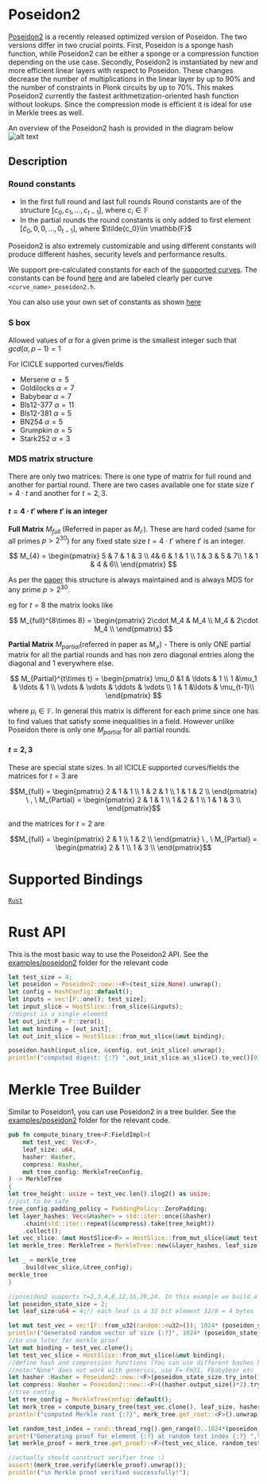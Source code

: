 # Poseidon2

[Poseidon2](https://eprint.iacr.org/2023/323) is a recently released optimized version of Poseidon. The two versions differ in two crucial points. First, Poseidon is a sponge hash function, while Poseidon2 can be either a sponge or a compression function depending on the use case. Secondly, Poseidon2 is instantiated by new and more efficient linear layers with respect to Poseidon. These changes decrease the number of multiplications in the linear layer by up to 90% and the number of constraints in Plonk circuits by up to 70%. This makes Poseidon2 currently the fastest arithmetization-oriented hash function without lookups. Since the compression mode is efficient it is ideal for use in Merkle trees as well.

An overview of the Poseidon2 hash is provided in the diagram below 
![alt text](Poseidon2.png)

## Description

### Round constants

* In the first full round and last full rounds Round constants are of the structure $[c_0,c_1,\ldots , c_{t-1}]$, where $c_i\in \mathbb{F}$
* In the partial rounds the round constants is only added to first element $[\tilde{c}_0,0,0,\ldots, 0_{t-1}]$, where $\tilde{c_0}\in \mathbb{F}$

Poseidon2 is also extremely customizable and using different constants will produce different hashes, security levels and performance results.

We support pre-calculated constants for each of the [supported curves](../libraries#supported-curves-and-operations). The constants can be found [here](https://github.com/ingonyama-zk/icicle/tree/main/icicle/include/poseidon2/constants) and are labeled clearly per curve `<curve_name>_poseidon2.h`.

You can also use your own set of constants as shown [here](https://github.com/ingonyama-zk/icicle/blob/main/wrappers/rust/icicle-fields/icicle-babybear/src/poseidon2/mod.rs#L290)

### S box

Allowed values of $\alpha$ for a given prime is the smallest integer such that $gcd(\alpha,p-1)=1$

For ICICLE supported curves/fields

* Mersene $\alpha = 5$
* Goldilocks $\alpha =7$
* Babybear $\alpha=7$
* Bls12-377 $\alpha =11$
* Bls12-381 $\alpha=5$
* BN254 $\alpha = 5$
* Grumpkin $\alpha = 5$
* Stark252 $\alpha=3$

### MDS matrix structure

There are only two matrices: There is one type of matrix for full round and another for partial round. There are two cases available one for state size $t'=4\cdot t$ and another for $t=2,3$.

#### $t=4\cdot t'$ where $t'$ is an integer

**Full Matrix** $M_{full}$ (Referred in paper as $M_{\mathcal{E}}$). These are hard coded (same for all primes $p>2^{30}$) for any fixed state size $t=4\cdot t'$ where $t'$ is an integer. 
 
$$
M_{4} = \begin{pmatrix}
5 & 7 & 1 & 3 \\
4& 6 & 1 & 1 \\
1 & 3 & 5 & 7\\
1 & 1 & 4 & 6\\
\end{pmatrix} $$

As per the [paper](https://eprint.iacr.org/2023/323.pdf) this structure is always maintained and is always MDS for any prime $p>2^{30}$. 

eg for $t=8$ the matrix looks like

$$
M_{full}^{8\times 8} = \begin{pmatrix}
2\cdot M_4 & M_4 \\
M_4 & 2\cdot M_4 \\
\end{pmatrix} $$

**Partial Matrix** $M_{partial}$(referred in paper as $M_{\mathcal{I}}$) - There is only ONE partial matrix for all the partial rounds and has non zero diagonal entries along the diagonal and $1$ everywhere else.

$$
M_{Partial}^{t\times t} = \begin{pmatrix}
\mu_0 &1 & \ldots & 1 \\
1 &\mu_1 & \ldots & 1 \\
\vdots & \vdots & \ddots & \vdots \\
 1 & 1 &\ldots & \mu_{t-1}\\
\end{pmatrix} $$

where $\mu_i \in \mathbb{F}$. In general this matrix is different for each prime since one has to find values that satisfy some inequalities in a field. However unlike Poseidon there is only one $M_{partial}$ for all partial rounds.

#### $t=2,3$

These are special state sizes. In all ICICLE supported curves/fields the matrices for $t=3$ are

$$M_{full} = \begin{pmatrix}
2 & 1 &  1 \\
1 & 2 & 1 \\
1 & 1 & 2 \\
\end{pmatrix} \ , \ M_{Partial} = \begin{pmatrix}
2 & 1 &  1 \\
1 & 2 & 1 \\
1 & 1 & 3 \\
\end{pmatrix}$$

and the matrices for $t=2$ are

$$M_{full} = \begin{pmatrix}
2 & 1 \\
1 & 2 \\
\end{pmatrix} \ , \ M_{Partial} = \begin{pmatrix}
2 & 1  \\
1 & 3  \\
\end{pmatrix}$$

# Supported Bindings

[`Rust`](https://github.com/ingonyama-zk/icicle/tree/main/wrappers/rust/icicle-core/src/poseidon2)

# Rust API

This is the most basic way to use the Poseidon2 API. See the [examples/poseidon2](https://github.com/ingonyama-zk/icicle/tree/b12d83e6bcb8ee598409de78015bd118458a55d0/examples/rust/poseidon2) folder for the relevant code

```rust
let test_size = 4;
let poseidon = Poseidon2::new::<F>(test_size,None).unwrap();
let config = HashConfig::default();
let inputs = vec![F::one(); test_size];
let input_slice = HostSlice::from_slice(&inputs);
//digest is a single element
let out_init:F = F::zero();
let mut binding = [out_init];
let out_init_slice = HostSlice::from_mut_slice(&mut binding);

poseidon.hash(input_slice, &config, out_init_slice).unwrap();
println!("computed digest: {:?} ",out_init_slice.as_slice().to_vec()[0]);

```

# Merkle Tree Builder

Similar to Poseidon1, you can use Poseidon2 in a tree builder. See the [examples/poseidon2](https://github.com/ingonyama-zk/icicle/tree/b12d83e6bcb8ee598409de78015bd118458a55d0/examples/rust/poseidon2) folder for the relevant code.

```rust
pub fn compute_binary_tree<F:FieldImpl>(
    mut test_vec: Vec<F>,
    leaf_size: u64,
    hasher: Hasher,
    compress: Hasher,
    mut tree_config: MerkleTreeConfig,
) -> MerkleTree
{
let tree_height: usize = test_vec.len().ilog2() as usize;
//just to be safe
tree_config.padding_policy = PaddingPolicy::ZeroPadding;
let layer_hashes: Vec<&Hasher> = std::iter::once(&hasher)
    .chain(std::iter::repeat(&compress).take(tree_height))
    .collect();
let vec_slice: &mut HostSlice<F> = HostSlice::from_mut_slice(&mut test_vec[..]);
let merkle_tree: MerkleTree = MerkleTree::new(&layer_hashes, leaf_size, 0).unwrap();

let _ = merkle_tree
    .build(vec_slice,&tree_config);
merkle_tree
}

//poseidon2 supports t=2,3,4,8,12,16,20,24. In this example we build a binary tree with Poseidon2 t=2.
let poseidon_state_size = 2; 
let leaf_size:u64 = 4;// each leaf is a 32 bit element 32/8 = 4 bytes

let mut test_vec = vec![F::from_u32(random::<u32>()); 1024* (poseidon_state_size as usize)];   
println!("Generated random vector of size {:?}", 1024* (poseidon_state_size as usize));
//to use later for merkle proof
let mut binding = test_vec.clone();
let test_vec_slice = HostSlice::from_mut_slice(&mut binding);
//define hash and compression functions (You can use different hashes here)
//note:"None" does not work with generics, use F= Fm31, Fbabybear etc
let hasher :Hasher = Poseidon2::new::<F>(poseidon_state_size.try_into().unwrap(),None).unwrap();
let compress: Hasher = Poseidon2::new::<F>((hasher.output_size()*2).try_into().unwrap(),None).unwrap();
//tree config
let tree_config = MerkleTreeConfig::default();
let merk_tree = compute_binary_tree(test_vec.clone(), leaf_size, hasher, compress,tree_config.clone());
println!("computed Merkle root {:?}", merk_tree.get_root::<F>().unwrap());

let random_test_index = rand::thread_rng().gen_range(0..1024*(poseidon_state_size as usize));
print!("Generating proof for element {:?} at random test index {:?} ",test_vec[random_test_index], random_test_index);
let merkle_proof = merk_tree.get_proof::<F>(test_vec_slice, random_test_index.try_into().unwrap(), false, &tree_config).unwrap();

//actually should construct verifier tree :) 
assert!(merk_tree.verify(&merkle_proof).unwrap());
println!("\n Merkle proof verified successfully!");
```
